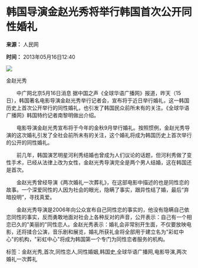 # 韩国导演金赵光秀将举行韩国首次公开同性婚礼

**来源：** 人民网

**时间：** 2013年05月16日12:40

![](http://www.people.com.cn/h/pic/20130516/78/12480599831147032914.jpg)

金赵光秀

　　中广网北京5月16日消息 据中国之声《全球华语广播网》报道，昨天（15日），韩国著名电影导演金赵光秀举行记者会，宣布将于近日举行婚礼，这一韩国历史上首次公开举行的同性婚礼，也引发了韩国民众前所未有的关注。《全球华语广播网》韩国特约记者南黎明做出介绍。

　　电影导演金赵光秀宣布将于今年的金秋9月举行婚礼。按照惯例，金赵光秀导演的这次婚礼引发了全社会前所未有的关注，这个婚礼将成为韩国历史上首次举行的公开的同性婚礼。

　　前几年，韩国演艺明星河利秀结婚也曾成为人们议论的话题，但河利秀做了变性手术，已经从法律上改为女性，金赵光秀导演完全是两个男人结婚，这在韩国还是首次。

　　金赵光秀曾经导演《两次婚礼一次葬礼》，在这部电影中描述的也是同性恋的故事。一个深爱同性的人因为社会的眼光，隐瞒了事实，跟异性结了婚，最后“弃暗投明”，寻找真爱。

　　金赵光秀导演是2006年向公众宣布自己同性恋的事实的，他没有隐瞒自己依恋同性的事实，反而勇敢地面对社会上各种反对的声音，公开表示：自己有一个相恋已久的"美丽的"同性恋人。金赵光秀表示：婚礼会非常别开生面，不仅要放映电影，还将揉合公演，音乐剧和展览，婚礼所获礼金将全部用于建立名为"彩虹中心"的机构，"彩虹中心"将成为韩国第一个专门为同性恋者服务的机构。

标签：金赵光秀,首次,同性恋人,同性婚姻,韩国史,全球华语广播网,电影导演,两次婚礼一次葬礼
